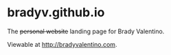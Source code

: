 # bradyv.github.io

The ~~personal website~~ landing page for Brady Valentino.

Viewable at http://bradyvalentino.com.
